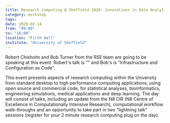 ```yaml
---
title: Research Computing @ Sheffield 2020: Innovations in Data Analytics & High Performance Computing
category: workshop
tags:
date: 2020-02-14
from: "09:00"
to: "16:00"
location: "Firth Hall"
institute: "University of Sheffield"
---
```


Robert Chisholm and Bob Turner from the RSE team are going to be speaking at this event. Robert's talk is "<rob talk title>" and Bob's is "Infrastructure and Configuration as Code".

This event presents aspects of research computing within the University from standard desktop to high performance computing applications, using open source and commercial code, for statistical analyses, bioinformatics, engineering simulations, medical applications and deep learning. The day will consist of talks, including an update from the N8 CIR (N8 Centre of Excellence in Computationally Intensive Research), computational workflow walk-throughs and an opportunity to take part in two "lightning talk" sessions (register for your 2 minute research computing plug on the day).
